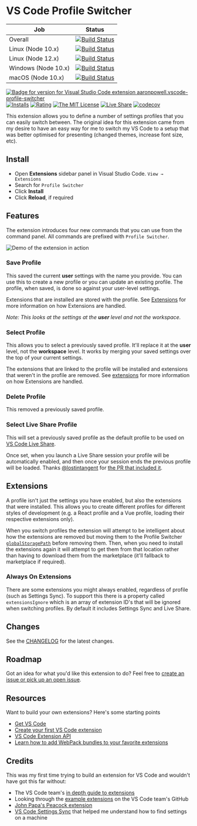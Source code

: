 # VS Code Profile Switcher

| Job                 | Status                                                                                                                                                                                                                                                                                         |
| ------------------- | ---------------------------------------------------------------------------------------------------------------------------------------------------------------------------------------------------------------------------------------------------------------------------------------------- |
| Overall             | [![Build Status](https://dev.azure.com/aaronpowell/VS%20Code%20Profile%20Switcher/_apis/build/status/aaronpowell.vscode-profile-switcher?branchName=master)](https://dev.azure.com/aaronpowell/VS%20Code%20Profile%20Switcher/_build/latest?definitionId=27&branchName=master)                 |
| Linux (Node 10.x)   | [![Build Status](https://dev.azure.com/aaronpowell/VS%20Code%20Profile%20Switcher/_apis/build/status/aaronpowell.vscode-profile-switcher?branchName=master&jobName=Linux)](https://dev.azure.com/aaronpowell/VS%20Code%20Profile%20Switcher/_build/latest?definitionId=27&branchName=master)   |
| Linux (Node 12.x)   | [![Build Status](https://dev.azure.com/aaronpowell/VS%20Code%20Profile%20Switcher/_apis/build/status/aaronpowell.vscode-profile-switcher?branchName=master&jobName=Linux)](https://dev.azure.com/aaronpowell/VS%20Code%20Profile%20Switcher/_build/latest?definitionId=27&branchName=master)   |
| Windows (Node 10.x) | [![Build Status](https://dev.azure.com/aaronpowell/VS%20Code%20Profile%20Switcher/_apis/build/status/aaronpowell.vscode-profile-switcher?branchName=master&jobName=Windows)](https://dev.azure.com/aaronpowell/VS%20Code%20Profile%20Switcher/_build/latest?definitionId=27&branchName=master) |
| macOS (Node 10.x)   | [![Build Status](https://dev.azure.com/aaronpowell/VS%20Code%20Profile%20Switcher/_apis/build/status/aaronpowell.vscode-profile-switcher?branchName=master&jobName=macOS)](https://dev.azure.com/aaronpowell/VS%20Code%20Profile%20Switcher/_build/latest?definitionId=27&branchName=master)   |

[![Badge for version for Visual Studio Code extension aaronpowell.vscode-profile-switcher](https://vsmarketplacebadge.apphb.com/version/aaronpowell.vscode-profile-switcher.svg?color=blue&style=?style=for-the-badge&logo=visual-studio-code)](https://marketplace.visualstudio.com/items?itemName=aaronpowell.vscode-profile-switcher&WT.mc_id=javascript-0000-aapowell) [![Installs](https://vsmarketplacebadge.apphb.com/installs-short/aaronpowell.vscode-profile-switcher.svg?color=blue&style=flat-square)](https://marketplace.visualstudio.com/items?itemName=aaronpowell.vscode-profile-switcher&WT.mc_id=javascript-0000-aapowell)
[![Rating](https://vsmarketplacebadge.apphb.com/rating/aaronpowell.vscode-profile-switcher.svg?color=blue&style=flat-square)](https://marketplace.visualstudio.com/items?itemName=aaronpowell.vscode-profile-switcher&WT.mc_id=javascript-0000-aapowell) [![The MIT License](https://img.shields.io/badge/license-MIT-orange.svg?color=blue&style=flat-square)](http://opensource.org/licenses/MIT)
[![Live Share](https://img.shields.io/badge/Live_Share-enabled-8F80CF.svg?color=blue&style=flat-square&logo=visual-studio-code)](https://visualstudio.microsoft.com/services/live-share/?WT.mc_id=javascript-0000-aapowell)
[![codecov](https://codecov.io/gh/aaronpowell/vscode-profile-switcher/branch/master/graph/badge.svg)](https://codecov.io/gh/aaronpowell/vscode-profile-switcher)


This extension allows you to define a number of settings profiles that you can easily switch between. The original idea for this extension came from my desire to have an easy way for me to switch my VS Code to a setup that was better optimised for presenting (changed themes, increase font size, etc).

## Install

- Open **Extensions** sidebar panel in Visual Studio Code. `View → Extensions`
- Search for `Profile Switcher`
- Click **Install**
- Click **Reload**, if required

## Features

The extension introduces four new commands that you can use from the command panel. All commands are prefixed with `Profile Switcher`.

![Demo of the extension in action](images/readme-demo.gif)

### Save Profile

This saved the current **user** settings with the name you provide. You can use this to create a new profile or you can update an existing profile. The profile, when saved, is done so against your user-level settings.

Extensions that are installed are stored with the profile. See [Extensions](#extensions) for more information on how Extensions are handled.

_Note: This looks at the settings at the **user** level and not the workspace._


### Select Profile

This allows you to select a previously saved profile. It'll replace it at the **user** level, not the **workspace** level. It works by merging your saved settings over the top of your current settings.

The extensions that are linked to the profile will be installed and extensions that weren't in the profile are removed. See [extensions](#extensions) for more information on how Extensions are handled.

### Delete Profile

This removed a previously saved profile.

### Select Live Share Profile

This will set a previously saved profile as the default profile to be used on [VS Code Live Share](https://visualstudio.microsoft.com/services/live-share/?WT.mc_id=javascript-0000-aapowell).

Once set, when you launch a Live Share session your profile will be automatically enabled, and then once your session ends the previous profile will be loaded. Thanks [@lostintangent](https://github.com/lostintangent) for [the PR that included it](https://github.com/aaronpowell/vscode-profile-switcher/pull/4).

## Extensions

A profile isn't just the settings you have enabled, but also the extensions that were installed. This allows you to create different profiles for different styles of development (e.g. a React profile and a Vue profile, loading their respective extensions only).

When you switch profiles the extension will attempt to be intelligent about how the extensions are removed but moving them to the Profile Switcher [`globalStoragePath`](https://code.visualstudio.com/api/references/vscode-api?WT.mc_id=javascript-0000-aapowell#ExtensionContext) before removing them. Then, when you need to install the extensions again it will attempt to get them from that location rather than having to download them from the marketplace (it'll fallback to marketplace if required).

### Always On Extensions

There are some extensions you might always enabled, regardless of profile (such as Settings Sync). To support this there is a property called `extensionsIgnore` which is an array of extension ID's that will be ignored when switching profiles. By default it includes Settings Sync and Live Share.

## Changes

See the [CHANGELOG](CHANGELOG.md) for the latest changes.

## Roadmap

Got an idea for what you'd like this extension to do? Feel free to [create an issue or pick up an open issue](https://github.com/aaronpowell/vscode-profile-switcher/issues).

## Resources

Want to build your own extensions? Here's some starting points

- [Get VS Code](https://code.visualstudio.com/?WT.mc_id=javascript-0000-aapowell)
- [Create your first VS Code extension](https://code.visualstudio.com/api/get-started/your-first-extension?WT.mc_id=javascript-0000-aapowell)
- [VS Code Extension API](https://code.visualstudio.com/api/references/vscode-api?WT.mc_id=javascript-0000-aapowell)
- [Learn how to add WebPack bundles to your favorite extensions](https://code.visualstudio.com/updates/v1_32?WT.mc_id=javascript-0000-aapowell#_bundling-extensions-with-webpack?wt.mc_id=profileswitcher-github-aapowell)

## Credits

This was my first time trying to build an extension for VS Code and wouldn't have got this far without:

- The VS Code team's [in depth guide to extensions](https://code.visualstudio.com/api/get-started/your-first-extension?WT.mc_id=javascript-0000-aapowell)
- Looking through the [example extensions](https://github.com/Microsoft/vscode-extension-samples) on the VS Code team's GitHub
- [John Papa's Peacock extension](https://github.com/johnpapa/vscode-peacock)
- [VS Code Settings Sync](https://marketplace.visualstudio.com/items?itemName=Shan.code-settings-sync&WT.mc_id=javascript-0000-aapowell) that helped me understand how to find settings on a machine
